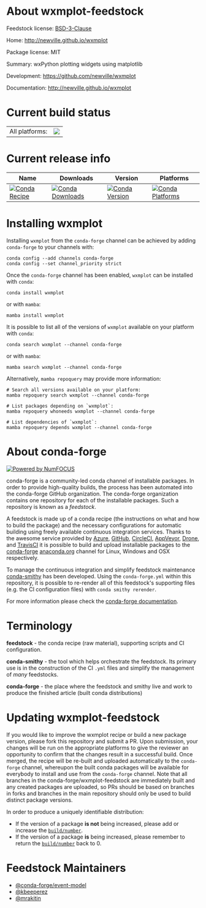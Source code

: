 About wxmplot-feedstock
=======================

Feedstock license: [BSD-3-Clause](https://github.com/conda-forge/wxmplot-feedstock/blob/main/LICENSE.txt)

Home: http://newville.github.io/wxmplot

Package license: MIT

Summary: wxPython plotting widgets using matplotlib

Development: https://github.com/newville/wxmplot

Documentation: http://newville.github.io/wxmplot

Current build status
====================


<table><tr><td>All platforms:</td>
    <td>
      <a href="https://dev.azure.com/conda-forge/feedstock-builds/_build/latest?definitionId=13487&branchName=main">
        <img src="https://dev.azure.com/conda-forge/feedstock-builds/_apis/build/status/wxmplot-feedstock?branchName=main">
      </a>
    </td>
  </tr>
</table>

Current release info
====================

| Name | Downloads | Version | Platforms |
| --- | --- | --- | --- |
| [![Conda Recipe](https://img.shields.io/badge/recipe-wxmplot-green.svg)](https://anaconda.org/conda-forge/wxmplot) | [![Conda Downloads](https://img.shields.io/conda/dn/conda-forge/wxmplot.svg)](https://anaconda.org/conda-forge/wxmplot) | [![Conda Version](https://img.shields.io/conda/vn/conda-forge/wxmplot.svg)](https://anaconda.org/conda-forge/wxmplot) | [![Conda Platforms](https://img.shields.io/conda/pn/conda-forge/wxmplot.svg)](https://anaconda.org/conda-forge/wxmplot) |

Installing wxmplot
==================

Installing `wxmplot` from the `conda-forge` channel can be achieved by adding `conda-forge` to your channels with:

```
conda config --add channels conda-forge
conda config --set channel_priority strict
```

Once the `conda-forge` channel has been enabled, `wxmplot` can be installed with `conda`:

```
conda install wxmplot
```

or with `mamba`:

```
mamba install wxmplot
```

It is possible to list all of the versions of `wxmplot` available on your platform with `conda`:

```
conda search wxmplot --channel conda-forge
```

or with `mamba`:

```
mamba search wxmplot --channel conda-forge
```

Alternatively, `mamba repoquery` may provide more information:

```
# Search all versions available on your platform:
mamba repoquery search wxmplot --channel conda-forge

# List packages depending on `wxmplot`:
mamba repoquery whoneeds wxmplot --channel conda-forge

# List dependencies of `wxmplot`:
mamba repoquery depends wxmplot --channel conda-forge
```


About conda-forge
=================

[![Powered by
NumFOCUS](https://img.shields.io/badge/powered%20by-NumFOCUS-orange.svg?style=flat&colorA=E1523D&colorB=007D8A)](https://numfocus.org)

conda-forge is a community-led conda channel of installable packages.
In order to provide high-quality builds, the process has been automated into the
conda-forge GitHub organization. The conda-forge organization contains one repository
for each of the installable packages. Such a repository is known as a *feedstock*.

A feedstock is made up of a conda recipe (the instructions on what and how to build
the package) and the necessary configurations for automatic building using freely
available continuous integration services. Thanks to the awesome service provided by
[Azure](https://azure.microsoft.com/en-us/services/devops/), [GitHub](https://github.com/),
[CircleCI](https://circleci.com/), [AppVeyor](https://www.appveyor.com/),
[Drone](https://cloud.drone.io/welcome), and [TravisCI](https://travis-ci.com/)
it is possible to build and upload installable packages to the
[conda-forge](https://anaconda.org/conda-forge) [anaconda.org](https://anaconda.org/)
channel for Linux, Windows and OSX respectively.

To manage the continuous integration and simplify feedstock maintenance
[conda-smithy](https://github.com/conda-forge/conda-smithy) has been developed.
Using the ``conda-forge.yml`` within this repository, it is possible to re-render all of
this feedstock's supporting files (e.g. the CI configuration files) with ``conda smithy rerender``.

For more information please check the [conda-forge documentation](https://conda-forge.org/docs/).

Terminology
===========

**feedstock** - the conda recipe (raw material), supporting scripts and CI configuration.

**conda-smithy** - the tool which helps orchestrate the feedstock.
                   Its primary use is in the construction of the CI ``.yml`` files
                   and simplify the management of *many* feedstocks.

**conda-forge** - the place where the feedstock and smithy live and work to
                  produce the finished article (built conda distributions)


Updating wxmplot-feedstock
==========================

If you would like to improve the wxmplot recipe or build a new
package version, please fork this repository and submit a PR. Upon submission,
your changes will be run on the appropriate platforms to give the reviewer an
opportunity to confirm that the changes result in a successful build. Once
merged, the recipe will be re-built and uploaded automatically to the
`conda-forge` channel, whereupon the built conda packages will be available for
everybody to install and use from the `conda-forge` channel.
Note that all branches in the conda-forge/wxmplot-feedstock are
immediately built and any created packages are uploaded, so PRs should be based
on branches in forks and branches in the main repository should only be used to
build distinct package versions.

In order to produce a uniquely identifiable distribution:
 * If the version of a package **is not** being increased, please add or increase
   the [``build/number``](https://docs.conda.io/projects/conda-build/en/latest/resources/define-metadata.html#build-number-and-string).
 * If the version of a package **is** being increased, please remember to return
   the [``build/number``](https://docs.conda.io/projects/conda-build/en/latest/resources/define-metadata.html#build-number-and-string)
   back to 0.

Feedstock Maintainers
=====================

* [@conda-forge/event-model](https://github.com/orgs/conda-forge/teams/event-model/)
* [@kbeeperez](https://github.com/kbeeperez/)
* [@mrakitin](https://github.com/mrakitin/)


